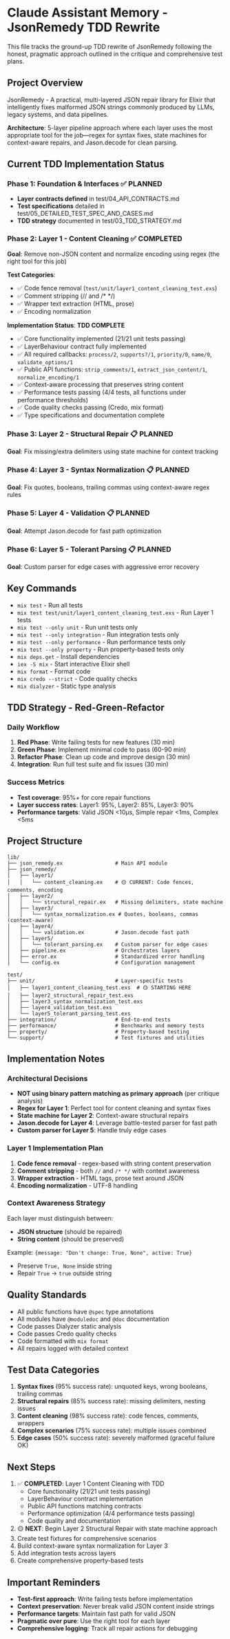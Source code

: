 # Claude Assistant Memory - JsonRemedy TDD Rewrite

This file tracks the ground-up TDD rewrite of JsonRemedy following the honest, pragmatic approach outlined in the critique and comprehensive test plans.

## Project Overview
JsonRemedy - A practical, multi-layered JSON repair library for Elixir that intelligently fixes malformed JSON strings commonly produced by LLMs, legacy systems, and data pipelines.

**Architecture**: 5-layer pipeline approach where each layer uses the most appropriate tool for the job—regex for syntax fixes, state machines for context-aware repairs, and Jason.decode for clean parsing.

## Current TDD Implementation Status

### Phase 1: Foundation & Interfaces ✅ PLANNED
- **Layer contracts defined** in test/04_API_CONTRACTS.md
- **Test specifications** detailed in test/05_DETAILED_TEST_SPEC_AND_CASES.md
- **TDD strategy** documented in test/03_TDD_STRATEGY.md

### Phase 2: Layer 1 - Content Cleaning ✅ COMPLETED
**Goal**: Remove non-JSON content and normalize encoding using regex (the right tool for this job)

**Test Categories**:
- ✅ Code fence removal (`test/unit/layer1_content_cleaning_test.exs`)
- ✅ Comment stripping (// and /* */)
- ✅ Wrapper text extraction (HTML, prose)
- ✅ Encoding normalization

**Implementation Status**: **TDD COMPLETE** 
- ✅ Core functionality implemented (21/21 unit tests passing)
- ✅ LayerBehaviour contract fully implemented
- ✅ All required callbacks: `process/2`, `supports?/1`, `priority/0`, `name/0`, `validate_options/1`
- ✅ Public API functions: `strip_comments/1`, `extract_json_content/1`, `normalize_encoding/1`
- ✅ Context-aware processing that preserves string content
- ✅ Performance tests passing (4/4 tests, all functions under performance thresholds)
- ✅ Code quality checks passing (Credo, mix format)
- ✅ Type specifications and documentation complete

### Phase 3: Layer 2 - Structural Repair 📋 PLANNED
**Goal**: Fix missing/extra delimiters using state machine for context tracking

### Phase 4: Layer 3 - Syntax Normalization 📋 PLANNED  
**Goal**: Fix quotes, booleans, trailing commas using context-aware regex rules

### Phase 5: Layer 4 - Validation 📋 PLANNED
**Goal**: Attempt Jason.decode for fast path optimization

### Phase 6: Layer 5 - Tolerant Parsing 📋 PLANNED
**Goal**: Custom parser for edge cases with aggressive error recovery

## Key Commands
- `mix test` - Run all tests
- `mix test test/unit/layer1_content_cleaning_test.exs` - Run Layer 1 tests
- `mix test --only unit` - Run unit tests only
- `mix test --only integration` - Run integration tests only
- `mix test --only performance` - Run performance tests only
- `mix test --only property` - Run property-based tests only
- `mix deps.get` - Install dependencies
- `iex -S mix` - Start interactive Elixir shell
- `mix format` - Format code
- `mix credo --strict` - Code quality checks
- `mix dialyzer` - Static type analysis

## TDD Strategy - Red-Green-Refactor

### Daily Workflow
1. **Red Phase**: Write failing tests for new features (30 min)
2. **Green Phase**: Implement minimal code to pass (60-90 min)  
3. **Refactor Phase**: Clean up code and improve design (30 min)
4. **Integration**: Run full test suite and fix issues (30 min)

### Success Metrics
- **Test coverage**: 95%+ for core repair functions
- **Layer success rates**: Layer1: 95%, Layer2: 85%, Layer3: 90%
- **Performance targets**: Valid JSON <10μs, Simple repair <1ms, Complex <5ms

## Project Structure
```
lib/
├── json_remedy.ex                 # Main API module
├── json_remedy/
│   ├── layer1/
│   │   └── content_cleaning.ex    # 🟡 CURRENT: Code fences, comments, encoding
│   ├── layer2/
│   │   └── structural_repair.ex   # Missing delimiters, state machine
│   ├── layer3/
│   │   └── syntax_normalization.ex # Quotes, booleans, commas (context-aware)
│   ├── layer4/
│   │   └── validation.ex          # Jason.decode fast path
│   ├── layer5/
│   │   └── tolerant_parsing.ex    # Custom parser for edge cases
│   ├── pipeline.ex                # Orchestrates layers
│   ├── error.ex                   # Standardized error handling
│   └── config.ex                  # Configuration management

test/
├── unit/                          # Layer-specific tests
│   ├── layer1_content_cleaning_test.exs  # 🟡 STARTING HERE
│   ├── layer2_structural_repair_test.exs
│   ├── layer3_syntax_normalization_test.exs
│   ├── layer4_validation_test.exs
│   └── layer5_tolerant_parsing_test.exs
├── integration/                   # End-to-end tests
├── performance/                   # Benchmarks and memory tests
├── property/                      # Property-based testing
└── support/                       # Test fixtures and utilities
```

## Implementation Notes

### Architectural Decisions
- **NOT using binary pattern matching as primary approach** (per critique analysis)
- **Regex for Layer 1**: Perfect tool for content cleaning and syntax fixes
- **State machine for Layer 2**: Context-aware structural repairs
- **Jason.decode for Layer 4**: Leverage battle-tested parser for fast path
- **Custom parser for Layer 5**: Handle truly edge cases

### Layer 1 Implementation Plan
1. **Code fence removal** - regex-based with string content preservation
2. **Comment stripping** - both `//` and `/* */` with context awareness
3. **Wrapper extraction** - HTML tags, prose text around JSON
4. **Encoding normalization** - UTF-8 handling

### Context Awareness Strategy
Each layer must distinguish between:
- **JSON structure** (should be repaired)
- **String content** (should be preserved)

Example: `{message: "Don't change: True, None", active: True}` 
- Preserve `True, None` inside string
- Repair `True` → `true` outside string

## Quality Standards
- All public functions have `@spec` type annotations
- All modules have `@moduledoc` and `@doc` documentation  
- Code passes Dialyzer static analysis
- Code passes Credo quality checks
- Code formatted with `mix format`
- All repairs logged with detailed context

## Test Data Categories
1. **Syntax fixes** (95% success rate): unquoted keys, wrong booleans, trailing commas
2. **Structural repairs** (85% success rate): missing delimiters, nesting issues  
3. **Content cleaning** (98% success rate): code fences, comments, wrappers
4. **Complex scenarios** (75% success rate): multiple issues combined
5. **Edge cases** (50% success rate): severely malformed (graceful failure OK)

## Next Steps
1. ✅ **COMPLETED**: Layer 1 Content Cleaning with TDD 
   - Core functionality (21/21 unit tests passing)
   - LayerBehaviour contract implementation
   - Public API functions matching contracts
   - Performance optimization (4/4 performance tests passing)
   - Code quality and documentation
2. 🟡 **NEXT**: Begin Layer 2 Structural Repair with state machine approach
3. Create test fixtures for comprehensive scenarios
4. Build context-aware syntax normalization for Layer 3
5. Add integration tests across layers
6. Create comprehensive property-based tests

## Important Reminders
- **Test-first approach**: Write failing tests before implementation
- **Context preservation**: Never break valid JSON content inside strings
- **Performance targets**: Maintain fast path for valid JSON
- **Pragmatic over pure**: Use the right tool for each layer
- **Comprehensive logging**: Track all repair actions for debugging